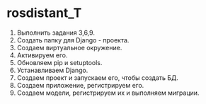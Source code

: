 # rosdistant_T

1. Выполнить задания 3,6,9. 
2. Создать папку для Django - проекта.
3. Создаем виртуальное окружение.
4. Активируем его.
5. Обновляем pip и setuptools.
6. Устанавливаем Django. 
7. Создаем проект и запускаем его, чтобы создать БД.
8. Создаем приложение, регистрируем его.  
9. Создаем модели, регистрируем их и выполняем миграции. 